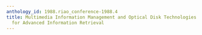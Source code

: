 ```yaml
---
anthology_id: 1988.riao_conference-1988.4
title: Multimedia Information Management and Optical Disk Technologies as a Basis
  for Advanced Information Retrieval
---
```

